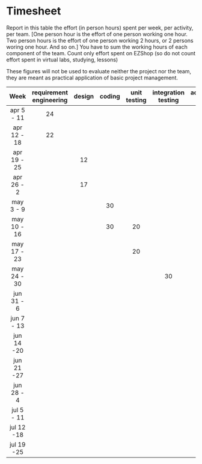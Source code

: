 # Timesheet

Report in this table the effort (in person hours) spent per week, per activity, per team. 
[One person hour is the effort of one person working one hour.
Two person hours is the effort of one person working 2 hours, or 2 persons woring one hour. And so on.]
You have to sum the working hours of each component of the team.
Count only effort spent on EZShop (so do not count effort spent in virtual labs, studying, lessons)

These figures will not be used to evaluate neither the project nor the team, they are meant as practical application of basic project management.

| Week | requirement engineering | design | coding | unit testing | integration testing | acceptance testing | management | git maven |
|:-----------:|:--------:|:-----------:|:-----------:|:----------:|:------------:|:---------------:|:-------------:|:--------------:|
| apr 5 - 11 | 24 | | | | | | | 1 |
| apr 12 - 18| 22 | | | | | | | |
| apr 19 - 25| | 12 | | | | | | |
| apr 26 - 2 | | 17 | | | | | | |
| may 3 - 9  | |  | 30 | | | | | |
| may 10 - 16| |  | 30 | 20 | | | | |
| may 17 - 23| | | | 20 | | | | |
| may 24 - 30| | | | | 30 | | | |
| jun 31 - 6 | | | | | | 14 | | |
| jun 7 - 13 | | | | | | | 15| |
| jun 14 -20 | | | | | | | | |
| jun 21 -27 | | | | | | | | |
| jun 28 - 4 | | | | | | | | |
| jul 5 - 11 | | | | | | | | |
| jul 12 -18 | | | | | | | | |
| jul 19 -25 | | | | | | | | |

